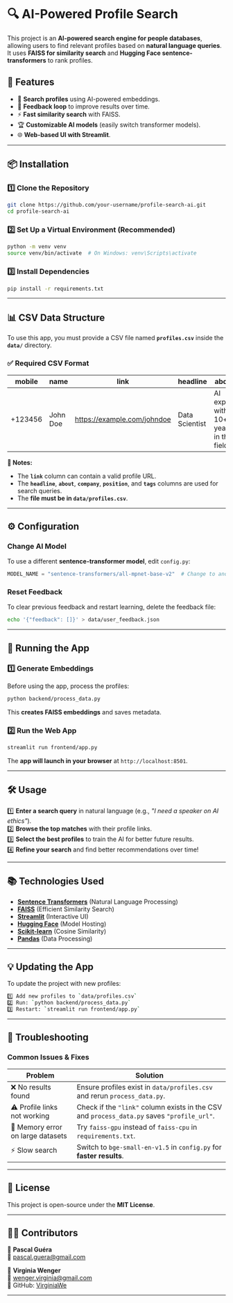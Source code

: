 # 🔍 AI-Powered Profile Search

This project is an **AI-powered search engine for people databases**, allowing users to find relevant profiles based on **natural language queries**. It uses **FAISS for similarity search** and **Hugging Face sentence-transformers** to rank profiles.

## **🚀 Features**
- 🔎 **Search profiles** using AI-powered embeddings.
- 🎯 **Feedback loop** to improve results over time.
- ⚡ **Fast similarity search** with FAISS.
- 🏆 **Customizable AI models** (easily switch transformer models).
- 🌐 **Web-based UI with Streamlit**.

---

## **📦 Installation**
### **1️⃣ Clone the Repository**
```sh
git clone https://github.com/your-username/profile-search-ai.git
cd profile-search-ai
```

### **2️⃣ Set Up a Virtual Environment (Recommended)**
```sh
python -m venv venv
source venv/bin/activate  # On Windows: venv\Scripts\activate
```

### **3️⃣ Install Dependencies**
```sh
pip install -r requirements.txt
```

---

## **📊 CSV Data Structure**
To use this app, you must provide a CSV file named **`profiles.csv`** inside the **`data/`** directory.

### **✅ Required CSV Format**
| mobile | name | link | headline | about | group | field | pl | company | position | gender | tags | email | age | date | # | newsletter | source | volunteer | id |
|--------|------|------|----------|-------|-------|-------|----|---------|----------|--------|------|-------|-----|------|---|------------|--------|-----------|----|
| +123456 | John Doe | https://example.com/johndoe | Data Scientist | AI expert with 10+ years in the field | AI Community | Data Science | USA | Google | Senior Data Scientist | Male | AI, ML | johndoe@email.com | 35 | 2023-04-01 | 1 | Yes | User Submission | Volunteer | 001 |

**📌 Notes:**
- The **`link`** column can contain a valid profile URL.
- The **`headline`**, **`about`**, **`company`**, **`position`**, and **`tags`** columns are used for search queries.
- The **file must be in `data/profiles.csv`**.

---

## **⚙️ Configuration**
### **Change AI Model**
To use a different **sentence-transformer model**, edit `config.py`:
```python
MODEL_NAME = "sentence-transformers/all-mpnet-base-v2"  # Change to another model if needed
```

### **Reset Feedback**
To clear previous feedback and restart learning, delete the feedback file:
```sh
echo '{"feedback": []}' > data/user_feedback.json
```

---

## **🔧 Running the App**
### **1️⃣ Generate Embeddings**
Before using the app, process the profiles:
```sh
python backend/process_data.py
```
This **creates FAISS embeddings** and saves metadata.

### **2️⃣ Run the Web App**
```sh
streamlit run frontend/app.py
```
The **app will launch in your browser** at `http://localhost:8501`.

---

## **🛠 Usage**
1️⃣ **Enter a search query** in natural language (e.g., *"I need a speaker on AI ethics"*).  
2️⃣ **Browse the top matches** with their profile links.  
3️⃣ **Select the best profiles** to train the AI for better future results.  
4️⃣ **Refine your search** and find better recommendations over time!  

---

## **📚 Technologies Used**
- **[Sentence Transformers](https://www.sbert.net/)** (Natural Language Processing)
- **[FAISS](https://faiss.ai/)** (Efficient Similarity Search)
- **[Streamlit](https://streamlit.io/)** (Interactive UI)
- **[Hugging Face](https://huggingface.co/)** (Model Hosting)
- **[Scikit-learn](https://scikit-learn.org/)** (Cosine Similarity)
- **[Pandas](https://pandas.pydata.org/)** (Data Processing)

---

## **💡 Updating the App**
To update the project with new profiles:
```sh
1️⃣ Add new profiles to `data/profiles.csv`
2️⃣ Run: `python backend/process_data.py`
3️⃣ Restart: `streamlit run frontend/app.py`
```

---

## **💾 Troubleshooting**
### **Common Issues & Fixes**
| Problem | Solution |
|---------|----------|
| ❌ No results found | Ensure profiles exist in `data/profiles.csv` and rerun `process_data.py`. |
| ⚠️ Profile links not working | Check if the `"link"` column exists in the CSV and `process_data.py` saves `"profile_url"`. |
| 💾 Memory error on large datasets | Try `faiss-gpu` instead of `faiss-cpu` in `requirements.txt`. |
| ⚡ Slow search | Switch to `bge-small-en-v1.5` in `config.py` for **faster results**. |

---

## **📝 License**
This project is open-source under the **MIT License**.

---

## **👨‍💻 Contributors**
👤 **Pascal Guéra**  
📧 pascal.guera@gmail.com  

👤 **Virginia Wenger**  
📧 wenger.virginia@gmail.com  
🔐 GitHub: [VirginiaWe](https://github.com/VirginiaWe)  

---

